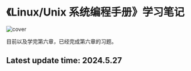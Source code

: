 # 《Linux/Unix 系统编程手册》学习笔记

![cover](https://cdn.ptpress.cn/pubcloud/bookImg/null/20240517789E71E2.jpg)

目前以及学完第六章，已经完成第六章的习题。

## Latest update time: 2024.5.27
